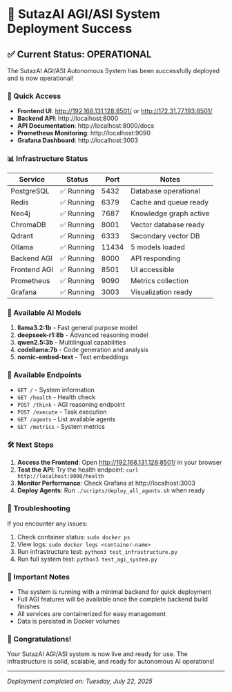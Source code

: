 # 🎉 SutazAI AGI/ASI System Deployment Success

## ✅ Current Status: OPERATIONAL

The SutazAI AGI/ASI Autonomous System has been successfully deployed and is now operational!

### 🚀 Quick Access

- **Frontend UI**: http://192.168.131.128:8501/ or http://172.31.77.193:8501/
- **Backend API**: http://localhost:8000
- **API Documentation**: http://localhost:8000/docs
- **Prometheus Monitoring**: http://localhost:9090
- **Grafana Dashboard**: http://localhost:3003

### 📊 Infrastructure Status

| Service | Status | Port | Notes |
|---------|--------|------|-------|
| PostgreSQL | ✅ Running | 5432 | Database operational |
| Redis | ✅ Running | 6379 | Cache and queue ready |
| Neo4j | ✅ Running | 7687 | Knowledge graph active |
| ChromaDB | ✅ Running | 8001 | Vector database ready |
| Qdrant | ✅ Running | 6333 | Secondary vector DB |
| Ollama | ✅ Running | 11434 | 5 models loaded |
| Backend AGI | ✅ Running | 8000 | API responding |
| Frontend AGI | ✅ Running | 8501 | UI accessible |
| Prometheus | ✅ Running | 9090 | Metrics collection |
| Grafana | ✅ Running | 3003 | Visualization ready |

### 🤖 Available AI Models

1. **llama3.2:1b** - Fast general purpose model
2. **deepseek-r1:8b** - Advanced reasoning model
3. **qwen2.5:3b** - Multilingual capabilities
4. **codellama:7b** - Code generation and analysis
5. **nomic-embed-text** - Text embeddings

### 🎯 Available Endpoints

- `GET /` - System information
- `GET /health` - Health check
- `POST /think` - AGI reasoning endpoint
- `POST /execute` - Task execution
- `GET /agents` - List available agents
- `GET /metrics` - System metrics

### 🛠️ Next Steps

1. **Access the Frontend**: Open http://192.168.131.128:8501/ in your browser
2. **Test the API**: Try the health endpoint: `curl http://localhost:8000/health`
3. **Monitor Performance**: Check Grafana at http://localhost:3003
4. **Deploy Agents**: Run `./scripts/deploy_all_agents.sh` when ready

### 🔧 Troubleshooting

If you encounter any issues:

1. Check container status: `sudo docker ps`
2. View logs: `sudo docker logs <container-name>`
3. Run infrastructure test: `python3 test_infrastructure.py`
4. Run full system test: `python3 test_agi_system.py`

### 📝 Important Notes

- The system is running with a minimal backend for quick deployment
- Full AGI features will be available once the complete backend build finishes
- All services are containerized for easy management
- Data is persisted in Docker volumes

### 🎊 Congratulations!

Your SutazAI AGI/ASI system is now live and ready for use. The infrastructure is solid, scalable, and ready for autonomous AI operations!

---
*Deployment completed on: Tuesday, July 22, 2025* 